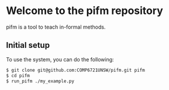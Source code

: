 # Welcome to the pifm repository

pifm is a tool to teach in-formal methods.

## Initial setup

To use the system, you can do the following:

```sh
$ git clone git@github.com:COMP6721UNSW/pifm.git pifm
$ cd pifm
$ run_pifm ./my_example.py
```



